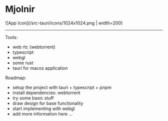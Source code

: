 # Mjolnir

![App Icon](/src-tauri/icons/1024x1024.png | width=200)

---

Tools:
- web rtc (webtorrent)
- typescript
- webgl
- some rust
- tauri for macos application

Roadmap:
- setup the project with tauri + typescript + pnpm
- install dependencies: webtorrent
- try some basic stuff
- draw design for base functionality
- start implementing with webgl
- add more information here ...
